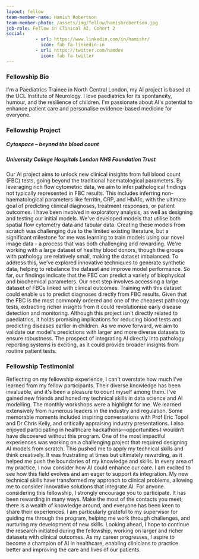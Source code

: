 ```yaml
---
layout: fellow
team-member-name: Hamish Robertson
team-member-photo: /assets/img/fellow/hamishrobertson.jpg
job-role: Fellow in Clinical AI, Cohort 2
social:
           - url: https://www.linkedin.com/in/hamishr/
             icon: fab fa-linkedin-in
           - url: https://twitter.com/hamdev
             icon: fab fa-twitter
---
```


### Fellowship Bio
I'm a Paediatrics Trainee in North Central London, my AI project is based at the UCL Institute of Neurology. I love paediatrics for its spontaneity, humour, and the resilience of children. I'm passionate about AI's potential to enhance patient care and personalise evidence-based medicine for everyone.


### Fellowship Project
##### _Cytospace – beyond the blood count_
##### University College Hospitals London NHS Foundation Trust

Our AI project aims to unlock new clinical insights from full blood count (FBC) tests, going beyond the traditional haematological parameters. By leveraging rich flow cytometric data, we aim to infer pathological findings not typically represented in FBC results. This includes inferring non-haematological parameters like ferritin, CRP, and HbA1c, with the ultimate goal of predicting clinical diagnoses, treatment responses, or patient outcomes. I have been involved in exploratory analysis, as well as designing and testing our initial models. We've developed models that utilise both spatial flow cytometry data and tabular data. Creating these models from scratch was challenging due to the limited existing literature, but a significant milestone for me was learning to train models using our novel image data - a process that was both challenging and rewarding. We're working with a large dataset of healthy blood donors, though the groups with pathology are relatively small, making the dataset imbalanced. To address this, we've explored innovative techniques to generate synthetic data, helping to rebalance the dataset and improve model performance. So far, our findings indicate that the FBC can predict a variety of biophysical and biochemical parameters. Our next step involves accessing a large dataset of FBCs linked with clinical outcomes. Training with this dataset could enable us to predict diagnoses directly from FBC results. Given that the FBC is the most commonly ordered and one of the cheapest pathology tests, extracting richer insights from it could revolutionise early disease detection and monitoring. Although this project isn't directly related to paediatrics, it holds promising implications for reducing blood tests and predicting diseases earlier in children. As we move forward, we aim to validate our model's predictions with larger and more diverse datasets to ensure robustness. The prospect of integrating AI directly into pathology reporting systems is exciting, as it could provide broader insights from routine patient tests.

### Fellowship Testimonial
Reflecting on my fellowship experience, I can't overstate how much I've learned from my fellow participants. Their diverse knowledge has been invaluable, and it's been a pleasure to count myself among them. I've gained new friends and honed my technical skills in data science and AI modelling. The monthly workshops were a highlight for me. We learned extensively from numerous leaders in the industry and regulation. Some memorable moments included inspiring conversations with Prof Eric Topol and Dr Chris Kelly, and critically appraising industry presentations. I also enjoyed participating in healthcare hackathons—opportunities I wouldn’t have discovered without this program. One of the most impactful experiences was working on a challenging project that required designing AI models from scratch. This pushed me to apply my technical skills and think creatively. It was frustrating at times but ultimately rewarding, as it helped me push the boundaries of my knowledge and skills. In every area of my practice, I now consider how AI could enhance our care. I am excited to see how this field evolves and am eager to support its integration. My new technical skills have transformed my approach to clinical problems, allowing me to consider innovative solutions that integrate AI. For anyone considering this fellowship, I strongly encourage you to participate. It has been rewarding in many ways. Make the most of the contacts you meet; there is a wealth of knowledge around, and everyone has been keen to share their experiences. I am particularly grateful to my supervisor for guiding me through the program, helping me work through challenges, and nurturing my development of new skills. Looking ahead, I hope to continue the research initiated during the fellowship, working on larger and richer datasets with clinical outcomes. As my career progresses, I aspire to become a champion of AI in healthcare, enabling clinicians to practice better and improving the care and lives of our patients.
